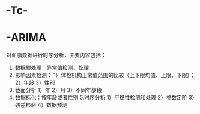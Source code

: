 # -Tc-
# -ARIMA
对血脂数据进行时序分析，主要内容包括：
1. 数据预处理：异常值检测、处理
2. 影响因素检测：
  1）体检机构正常值范围的比较（上下限均值、上限、下限）；
  2）年龄
  3）性别
3. 截面分析
  1）年
  2）月
  3）不同年龄段
4. 数据标化：按年龄或者性别
5.时序分析
  1）平稳性检测和处理
  2）参数定阶
  3）残差检验
  4）数据预测
